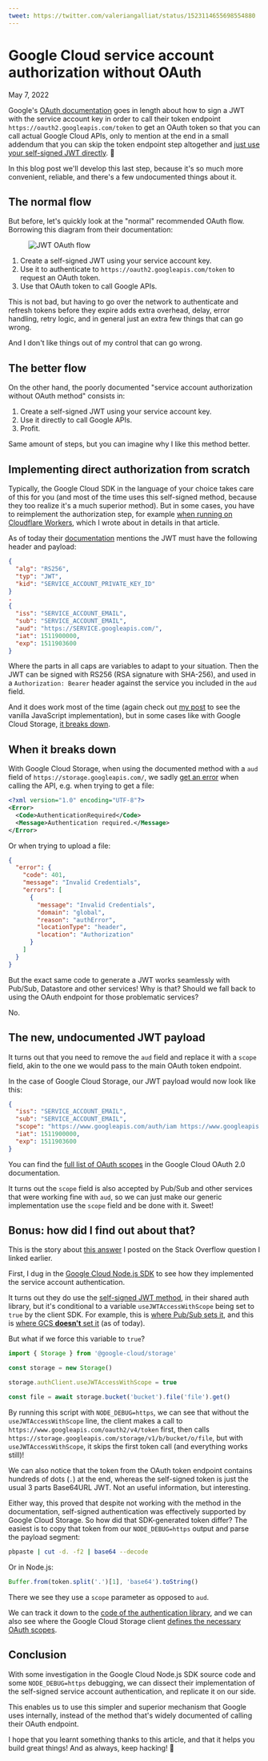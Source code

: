 ```yaml
---
tweet: https://twitter.com/valeriangalliat/status/1523114655698554880
---
```


# Google Cloud service account authorization without OAuth
May 7, 2022

Google's [OAuth documentation](https://developers.google.com/identity/protocols/oauth2/service-account)
goes in length about how to sign a JWT with the service account key in
order to call their token endpoint `https://oauth2.googleapis.com/token`
to get an OAuth token so that you can call actual Google Cloud APIs,
only to mention at the end in a small addendum that you can skip the
token endpoint step altogether and
[just use your self-signed JWT directly](https://developers.google.com/identity/protocols/oauth2/service-account#jwt-auth). 😬

In this blog post we'll develop this last step, because it's so much
more convenient, reliable, and there's a few undocumented things about
it.

## The normal flow

But before, let's quickly look at the "normal" recommended OAuth flow.
Borrowing this diagram from their documentation:

<figure class="center">
  <img alt="JWT OAuth flow" src="../../img/2022/05/jwt-flow.png">
</figure>

1. Create a self-signed JWT using your service account key.
1. Use it to authenticate to `https://oauth2.googleapis.com/token` to
   request an OAuth token.
1. Use that OAuth token to call Google APIs.

This is not bad, but having to go over the network to authenticate and
refresh tokens before they expire adds extra overhead, delay, error
handling, retry logic, and in general just an extra few things that can
go wrong.

And I don't like things out of my control that can go wrong.

## The better flow

On the other hand, the poorly documented "service account authorization
without OAuth method" consists in:

1. Create a self-signed JWT using your service account key.
1. Use it directly to call Google APIs.
1. Profit.

Same amount of steps, but you can imagine why I like this method better.

## Implementing direct authorization from scratch

Typically, the Google Cloud SDK in the language of your choice takes
care of this for you (and most of the time uses this self-signed method,
because they too realize it's a much superior method). But in some
cases, you have to reimplement the authorization step, for example
[when running on Cloudflare Workers](https://hookdeck.com/blog/post/how-to-call-google-cloud-apis-from-cloudflare-workers#the-problem-with-cloudflare-workers),
which I wrote about in details in that article.

As of today their [documentation](https://developers.google.com/identity/protocols/oauth2/service-account#jwt-auth)
mentions the JWT must have the following header and payload:

```json
{
  "alg": "RS256",
  "typ": "JWT",
  "kid": "SERVICE_ACCOUNT_PRIVATE_KEY_ID"
}
.
{
  "iss": "SERVICE_ACCOUNT_EMAIL",
  "sub": "SERVICE_ACCOUNT_EMAIL",
  "aud": "https://SERVICE.googleapis.com/",
  "iat": 1511900000,
  "exp": 1511903600
}
```

Where the parts in all caps are variables to adapt to your situation.
Then the JWT can be signed with RS256 (RSA signature with SHA-256), and
used in a `Authorization: Bearer` header against the service you
included in the `aud` field.

And it does work most of the time (again check out [my post](https://hookdeck.com/blog/post/how-to-call-google-cloud-apis-from-cloudflare-workers#the-problem-with-cloudflare-workers)
to see the vanilla JavaScript implementation), but in some cases like
with Google Cloud Storage, [it breaks down](https://stackoverflow.com/q/63222450).

## When it breaks down

With Google Cloud Storage, when using the documented method with a `aud`
field of `https://storage.googleapis.com/`, we sadly [get an error](https://stackoverflow.com/q/63222450)
when calling the API, e.g. when trying to get a file:

```xml
<?xml version="1.0" encoding="UTF-8"?>
<Error>
  <Code>AuthenticationRequired</Code>
  <Message>Authentication required.</Message>
</Error>
```

Or when trying to upload a file:

```json
{
  "error": {
    "code": 401,
    "message": "Invalid Credentials",
    "errors": [
      {
        "message": "Invalid Credentials",
        "domain": "global",
        "reason": "authError",
        "locationType": "header",
        "location": "Authorization"
      }
    ]
  }
}
```

But the exact same code to generate a JWT works seamlessly with Pub/Sub,
Datastore and other services! Why is that? Should we fall back to using
the OAuth endpoint for those problematic services?

No.

## The new, undocumented JWT payload

It turns out that you need to remove the `aud` field and replace it with
a `scope` field, akin to the one we would pass to the main OAuth token
endpoint.

In the case of Google Cloud Storage, our JWT payload would now look like
this:

```json
{
  "iss": "SERVICE_ACCOUNT_EMAIL",
  "sub": "SERVICE_ACCOUNT_EMAIL",
  "scope": "https://www.googleapis.com/auth/iam https://www.googleapis.com/auth/cloud-platform https://www.googleapis.com/auth/devstorage.full_control",
  "iat": 1511900000,
  "exp": 1511903600
}
```

You can find the [full list of OAuth scopes](https://developers.google.com/identity/protocols/oauth2/scopes)
in the Google Cloud OAuth 2.0 documentation.

It turns out the `scope` field is also accepted by Pub/Sub and other
services that were working fine with `aud`, so we can just make our
generic implementation use the `scope` field and be done with it. Sweet!

## Bonus: how did I find out about that?

This is the story about [this answer](https://stackoverflow.com/a/71834557)
I posted on the Stack Overflow question I linked earlier.

First, I dug in the [Google Cloud Node.js SDK](https://github.com/googleapis/google-cloud-node)
to see how they implemented the service account authentication.

It turns out they do use the [self-signed JWT method](https://github.com/googleapis/google-auth-library-nodejs/blob/b48254490768799e465a8fa4aae13296ddceea53/src/auth/jwtclient.ts#L126),
in their shared auth library, but it's conditional to a variable
`useJWTAccessWithScope` being set to `true` by the client SDK. For
example, this is [where Pub/Sub sets it](https://github.com/googleapis/nodejs-pubsub/blob/ba333c2284b802cdd43df7568b553b2a90dba8d8/src/v1/publisher_client.ts#L139),
and this is
[where GCS **doesn't** set it](https://github.com/googleapis/nodejs-storage/search?q=useJWTAccessWithScope)
(as of today).

But what if we force this variable to `true`?

```js
import { Storage } from '@google-cloud/storage'

const storage = new Storage()

storage.authClient.useJWTAccessWithScope = true

const file = await storage.bucket('bucket').file('file').get()
```

By running this script with `NODE_DEBUG=https`, we can see that without
the `useJWTAccessWithScope` line, the client makes a call to
`https://www.googleapis.com/oauth2/v4/token` first, then calls
`https://storage.googleapis.com/storage/v1/b/bucket/o/file`, but with
`useJWTAccessWithScope`, it skips the first token call (and everything
works still)!

We can also notice that the token from the OAuth token endpoint contains
hundreds of dots (`.`) at the end, whereas the self-signed token is just
the usual 3 parts Base64URL JWT. Not an useful information, but
interesting.

Either way, this proved that despite not working with the method in the
documentation, self-signed authentication was effectively supported by
Google Cloud Storage. So how did that SDK-generated token differ? The
easiest is to copy that token from our `NODE_DEBUG=https` output and
parse the payload segment:

```sh
pbpaste | cut -d. -f2 | base64 --decode
```

Or in Node.js:

```js
Buffer.from(token.split('.')[1], 'base64').toString()
```

There we see they use a `scope` parameter as opposed to `aud`.

We can track it down to the [code of the authentication library](https://github.com/googleapis/google-auth-library-nodejs/blob/b48254490768799e465a8fa4aae13296ddceea53/src/auth/jwtclient.ts#L191),
and we can also see where the Google Cloud Storage client
[defines the necessary OAuth scopes](https://github.com/googleapis/nodejs-storage/blob/c3240060b3dc905013ab6fa219e975631b41f5c4/src/storage.ts#L653).

## Conclusion

With some investigation in the Google Cloud Node.js SDK source code and
some `NODE_DEBUG=https` debugging, we can dissect their implementation
of the self-signed service account authentication, and replicate it on
our side.

This enables us to use this simpler and superior mechanism that Google
uses internally, instead of the method that's widely documented of
calling their OAuth endpoint.

I hope that you learnt something thanks to this article, and that it
helps you build great things! And as always, keep hacking! 🚀
